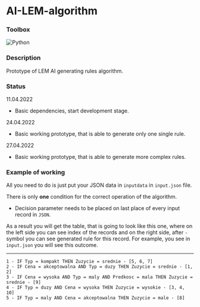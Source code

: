 # AI-LEM-algorithm

### Toolbox

![Python](https://img.shields.io/badge/python-3670A0?style=for-the-badge&logo=python&logoColor=ffdd54)

### Description
Prototype of LEM AI generating rules algorithm.

### Status

11.04.2022
- Basic dependencies, start development stage.

24.04.2022
- Basic working prototype, that is able to generate only one single rule.

27.04.2022
- Basic working prototype, that is able to generate more complex rules.

### Example of working

All you need to do is just put your JSON data in `inputdata` in `input.json` file.

There is only **one** condition for the correct operation of the algorithm.

- Decision parameter needs to be placed on last place of every input record in `JSON`.

As a result you will get the table, that is going to look like this one,
where on the left side you can see index of the records and on the right side, after `-` symbol
you can see generated rule for this record. For example, you see in `input.json` you will see
this outcome.

---

```
1 - IF Typ = kompakt THEN Zuzycie = srednie - [5, 6, 7]
2 - IF Cena = akceptowalna AND Typ = duzy THEN Zuzycie = srednie - [1, 2]
3 - IF Cena = wysoka AND Typ = maly AND Predkosc = mala THEN Zuzycie = srednie - [9]
4 - IF Typ = duzy AND Cena = wysoka THEN Zuzycie = wysokie - [3, 4, 10]
5 - IF Typ = maly AND Cena = akceptowalna THEN Zuzycie = male - [8]
```
